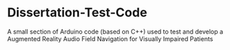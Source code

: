 # Dissertation-Test-Code
A small section of Arduino code (based on C++) used to test and develop a Augmented Reality Audio Field Navigation for Visually Impaired Patients
